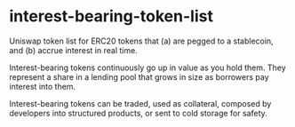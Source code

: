 # interest-bearing-token-list

Uniswap token list for ERC20 tokens that (a) are pegged to a stablecoin, and (b) accrue interest in real time.

Interest-bearing tokens continuously go up in value as you hold them. They represent a share in a lending pool that grows in size as borrowers pay interest into them.

Interest-bearing tokens can be traded, used as collateral, composed by developers into structured products, or sent to cold storage for safety.

